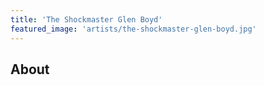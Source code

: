 ```yaml
---
title: 'The Shockmaster Glen Boyd'
featured_image: 'artists/the-shockmaster-glen-boyd.jpg'
---
```


## About


